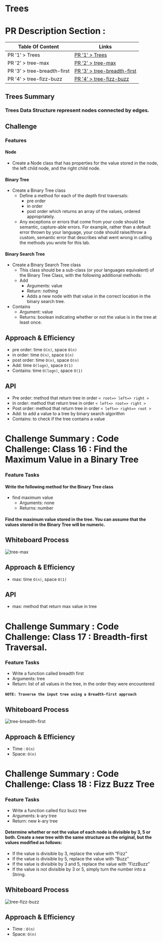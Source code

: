 # Trees

# PR Description Section :

| Table Of Content                               | Links                                       |
| ---------------------------------------------- | ------------------------------------------- |
| PR '1' > Trees                                 | [PR '1' > Trees](https://github.com/RihanFoudeh/data-structures-and-algorithms/pull/22)|
| PR '2' > tree-max                                 | [PR '2' > tree-max](https://github.com/RihanFoudeh/data-structures-and-algorithms/pull/23)|
| PR '3' > tree-breadth-first                                 | [PR '3' > tree-breadth-first](https://github.com/RihanFoudeh/data-structures-and-algorithms/tree/tree-breadth-first/python/tree)|
| PR '4' > tree-fizz-buzz                                | [PR '4' > tree-fizz-buzz](https://github.com/RihanFoudeh/data-structures-and-algorithms/pull/25)|




<!-- Short summary or background information -->
## Trees Summary

### Trees Data Structure represent nodes connected by edges.

## Challenge
<!-- Description of the challenge -->

### Features

#### Node

* Create a Node class that has properties for the value stored in the node, the left child node, and the right child node.

#### Binary Tree

* Create a Binary Tree class
  * Define a method for each of the depth first traversals:
    * pre order
    * in order
    * post order which returns an array of the values, ordered appropriately.
  * Any exceptions or errors that come from your code should be semantic, capture-able errors. For example, rather than a default error thrown by your language, your code should raise/throw a custom, semantic error that describes what went wrong in calling the methods you wrote for this lab.

#### Binary Search Tree

* Create a Binary Search Tree class
  * This class should be a sub-class (or your languages equivalent) of the Binary Tree Class, with the following additional methods:
  * Add
    * Arguments: value
    * Return: nothing
    * Adds a new node with that value in the correct location in the binary search tree.
* Contains
  * Argument: value
  * Returns: boolean indicating whether or not the value is in the tree at least once.

## Approach & Efficiency
<!-- What approach did you take? Why? What is the Big O space/time for this approach? -->
* pre order: time `O(n)`, space `O(n)`
* in order: time `O(n)`, space `O(n)`
* post order: time `O(n)`, space `O(n)`
* Add: time `O(logn)`, space `O(1)`
* Contains: time `O(logn)`, space `O(1)`

## API
<!-- Description of each method publicly available in each of your trees -->
* Pre order: method that return tree in order `< root=> left=> right >`
* In order: method that return tree in order `< left=> root=> right >`
* Post order: method that return tree in order `< left=> right=> root >`
* Add: to add a value to a tree by binary search algorithm
* Contains: to check if the tree contains a value


# Challenge Summary : Code Challenge: Class 16 : Find the Maximum Value in a Binary Tree
<!-- Description of the challenge -->

### Feature Tasks

#### Write the following method for the Binary Tree class

* find maximum value
  * Arguments: none
  * Returns: number

#### Find the maximum value stored in the tree. You can assume that the values stored in the Binary Tree will be numeric.

## Whiteboard Process
<!-- Embedded whiteboard image -->
![tree-max](https://user-images.githubusercontent.com/73611547/142763894-42026c8b-83d6-455e-970c-6be6b5b5973f.jpg)

## Approach & Efficiency
<!-- What approach did you take? Why? What is the Big O space/time for this approach? -->
* max: time `O(n)`, space `O(1)`

## API

* max: method that return max value in tree

# Challenge Summary : Code Challenge: Class 17 : Breadth-first Traversal.
<!-- Description of the challenge -->
### Feature Tasks

* Write a function called breadth first
* Arguments: tree
* Return: list of all values in the tree, in the order they were encountered

#### `NOTE: Traverse the input tree using a Breadth-first approach`

## Whiteboard Process
<!-- Embedded whiteboard image -->
![tree-breadth-first](https://user-images.githubusercontent.com/73611547/142897728-0fb0ca84-4c58-4245-b5e4-5dbab4f679dd.jpg)

## Approach & Efficiency
<!-- What approach did you take? Why? What is the Big O space/time for this approach? -->
* Time : `O(n)`
* Space: `O(n)`


# Challenge Summary :  Code Challenge: Class 18 : Fizz Buzz Tree
<!-- Description of the challenge -->
### Feature Tasks

* Write a function called fizz buzz tree
* Arguments: k-ary tree
* Return: new k-ary tree

#### Determine whether or not the value of each node is divisible by 3, 5 or both. Create a new tree with the same structure as the original, but the values modified as follows:

* If the value is divisible by 3, replace the value with “Fizz”
* If the value is divisible by 5, replace the value with “Buzz”
* If the value is divisible by 3 and 5, replace the value with “FizzBuzz”
* If the value is not divisible by 3 or 5, simply turn the number into a String.

## Whiteboard Process
<!-- Embedded whiteboard image -->
![tree-fizz-buzz](https://user-images.githubusercontent.com/73611547/143091961-fafc41cb-343c-423a-bf1d-475b730d1107.jpg)

## Approach & Efficiency
<!-- What approach did you take? Why? What is the Big O space/time for this approach? -->
* Time : `O(n)`
* Space: `O(n)`
